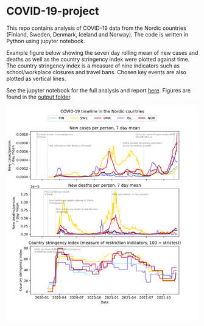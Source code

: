COVID-19-project
================

This repo contains analysis of COVID-19 data from the Nordic countries
(Finland, Sweden, Denmark, Iceland and Norway). The code is written in
Python using jupyter notebook.

Example figure below showing the seven day rolling mean of new cases and
deaths as well as the country stringency index were plotted against
time. The country stringency index is a measure of nine indicators such
as school/workplace closures and travel bans. Chosen key events are also
plotted as vertical lines.

See the jupyter notebook for the full analysis and report
[here](https://github.com/kriputest/covid-19-project/blob/main/covid-19.ipynb).
Figures are found in the [output
folder](https://github.com/kriputest/covid-19-project/tree/main/output).

<img src="./output/fig_1.png" width="2400" />
